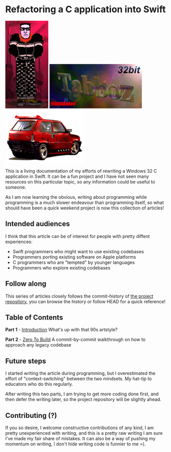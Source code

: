 # Refactoring a C application into Swift 

![Tabbozzo](Part%201%20-%20Introduction/tabbozzo.png)
![Logo](Part%201%20-%20Introduction/tabboz-logo.png)
![Panda](Part%201%20-%20Introduction/panda.png)

This is a living documentation of my efforts of rewriting a Windows 32
C application in Swift. It can be a fun project and I have not seen
many resources on this particular topic, so any information could be
useful to someone.

As I am now learning the obvious, writing about programming while
programming is a much slower endeavour than programming itself, so
what should have been a quick weekend project is now this collection
of articles!


## Intended audiences

I think that this article can be of interest for people with pretty
diffent experiences:

 - Swift programmers who might want to use existing codebases
 - Programmers porting existing software on Apple platforms
 - C programmers who are "tempted" by younger languages
 - Programmers who explore existing codebases


## Follow along

This series of articles closely follows the commit-history of
[the project repository](https://github.com/biappi/Tabboz-Simulator),
you can browse the history or follow HEAD for a quick reference!


## Table of Contents

**Part 1** - [Introduction](Part%201%20-%20Introduction/README.md)
What's up with that 90s artstyle?

**Part 2** - [Zero To Build](Part%202%20-%20Zero%20To%20Build/README.md)
A commit-by-commit walkthrough on how to approach any legacy codebase


## Future steps

I started writing the article during programming, but I overestimated the
effort of "context-switching" between the two mindsets. My hat-tip to
educators who do this regularly.

After writing this two parts, I am trying to get more coding done
first, and then defer the writing later, so the project repository will
be slightly ahead.


## Contributing (?)

If you so desire, I welcome constructive contributions of any kind, I am
pretty unexperienced with writing, and this is a pretty raw writing I am
sure I've made my fair share of mistakes. It can also be a way of pushing
my momentum on writing, I don't hide writing code is funnier to me =).
